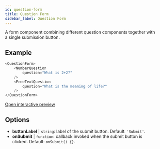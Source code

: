 ```yaml
---
id: question-form 
title: Question Form
sidebar_label: Question Form
---
```


A form component combining different question components together with a single submission button.

## Example

``` js
<QuestionForm>
    <NumberQuestion
        question="What is 2+2?"
    />
    <FreeTextQuestion
        question="What is the meaning of life?"
    />    
</QuestionForm>
```

[Open interactive preview](https://isle.heinz.cmu.edu/components/question-form/)

## Options

* __buttonLabel__ | `string`: label of the submit button. Default: `'Submit'`.
* __onSubmit__ | `function`: callback invoked when the submit button is clicked. Default: `onSubmit() {}`.
